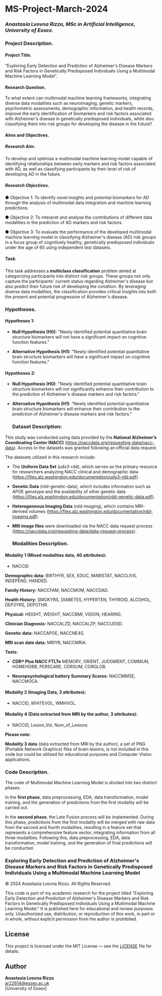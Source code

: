 # MS-Project-March-2024

### *Anastasia Lvovna Rizzo, MSc in Artificial Intelligence, University of Essex.*

### Project Description.

#### Project Title.
    
“Exploring Early Detection and Prediction of Alzheimer's Disease Markers and Risk
Factors in Genetically Predisposed Individuals Using a Multimodal Machine Learning
Model”.

#### Research Question.

To what extent can multimodal machine learning frameworks, integrating diverse data modalities such as neuroimaging, genetic markers, psychometric assessments, demographic information, and health records, improve the early identification of biomarkers and risk factors associated with Alzheimer's disease in genetically predisposed individuals, while also classifying them into risk groups for developing the disease in the future?

#### Aims and Objectives. 

##### Research Aim.

To develop and optimise a multimodal machine learning model capable of identifying
relationships between early markers and risk factors associated with AD, as well as
classifying participants by their level of risk of developing AD in the future.

##### Research Objectives. 

● Objective 1: To identify novel insights and potential biomarkers for AD through the analysis
of multimodal data integration and machine learning predictions.

● Objective 2: To interpret and analyse the contributions of different data modalities in the
prediction of AD markers and risk factors.

● Objective 3: To evaluate the performance of the developed multimodal machine learning model in classifying Alzheimer's disease (AD) risk groups in a focus group of cognitively healthy, genetically predisposed individuals under the age of 65 using independent test datasets.

##### Task.

This task addresses a **multiclass classification** problem aimed at categorizing participants into distinct risk groups. These groups not only capture the participants' current status regarding Alzheimer's disease but also predict their future risk of developing the condition. By leveraging diverse data modalities, the classification provides critical insights into both the present and potential progression of Alzheimer's disease.

### Hypotheses.

#### Hypotheses 1:

* **Null Hypothesis (H0):** "Newly identified potential quantitative brain structure biomarkers will not have a significant impact on cognitive function features."

* **Alternative Hypothesis (H1):** "Newly identified potential quantitative brain structure biomarkers will have a significant impact on cognitive function features."


#### Hypotheses 2:

* **Null Hypothesis (H0)**: "Newly identified potential quantitative brain structure biomarkers will not significantly enhance their contribution to the prediction of Alzheimer's disease markers and risk factors."

* **Alternative Hypothesis (H1)**: "Newly identified potential quantitative brain structure biomarkers will enhance their contribution to the prediction of Alzheimer's disease markers and risk factors."

  ### Dataset Description:

This study was conducted using data provided by the **National Alzheimer’s Coordinating Center (NACC)** (https://naccdata.org/requesting-data/nacc-data). Access to the datasets was granted following an official data request.

The datasets utilized in this research include:

- The **Uniform Data Set** (uds3-rdd), which serves as the primary resource for researchers analyzing NACC clinical and demographic data (https://files.alz.washington.edu/documentation/uds3-rdd.pdf).
  
- **Genetic Data** (rdd-genetic-data), which includes information such as APOE genotype and the availability of other genetic data (https://files.alz.washington.edu/documentation/rdd-genetic-data.pdf).
  
- **Heterogeneous Imaging Data** (rdd-imaging), which contains MRI-derived volumes (https://files.alz.washington.edu/documentation/rdd-imaging.pdf).
  
- **MRI image files** were downloaded via the NACC data request process (https://naccdata.org/requesting-data/data-request-process).

  ### Modalities Description.
#### Modality 1 (Mixed modalities data, 40 attributes):
* NACCID
    
__Demographic data:__ BIRTHYR, SEX, EDUC, MARISTAT, NACCLIVS, INDEPEND, HANDED.

__Family History:__ NACCFAM, NACCMOM, NACCDAD.

__Health History:__ SMOKYRS, DIABETES, HYPERTEN, THYROID, ALCOHOL, DEP2YRS, DEPOTHR.

__Physical:__ HEIGHT, WEIGHT, NACCBMI, VISION, HEARING.

__Clinician Diagnosis:__ NACCALZD, NACCALZP, NACCUDSD.

__Genetic data:__ NACCAPOE, NACCNE4S.

__MRI scan date data:__ MRIYR, NACCMRIA.

__Tests:__

*  **CDR® Plus NACC FTLTe** MEMORY, ORIENT, JUDGMENT, COMMUN, HOMEHOBB, PERSCARE, CDRSUM, CDRGLOB.

*  **Neuropsychological battery Summary Scores:** NACCMMSE, NACCMOCA.


#### Modality 2 (Imaging Data, 3 attributes):

* NACCID, WHITEVOL, WMHVOL.

#### Modality 4 (Data extracted from MRI by the author, 3 attributes):

* NACCID, Lesion_Vol, Num_of_Lesions.

**Please note:**

**Modality 3 data** (data extracted from MRI by the author), a set of PNG (Portable Network Graphics) files of brain lesions, is not included in this code but could be utilized for educational purposes and Computer Vision applications.

### Code Description.

The code of Multimodal Machine Learning Model is divided into two distinct phases.

In the **first phase**, data preprocessing, EDA, data transformation, model training, and the generation of predictions from the first modality will be carried out.

In the **second phase**, the Late Fusion process will be implemented. During this phase, predictions from the first modality will be merged with raw data from the second and fourth modalities, resulting in a feature set that represents a comprehensive feature vector, integrating information from all three modalities. Following this, data preprocessing, EDA, data transformation, model training, and the generation of final predictions will be conducted.


### Exploring Early Detection and Prediction of Alzheimer's Disease Markers and Risk Factors in Genetically Predisposed Individuals Using a Multimodal Machine Learning Model

© 2024 Anastasia Lvovna Rizzo. All Rights Reserved.

This code is part of my academic research for the project titled "Exploring Early Detection and Prediction of Alzheimer's Disease Markers and Risk Factors in Genetically Predisposed Individuals Using a Multimodal Machine Learning Model." It is published here for educational and review purposes only. Unauthorized use, distribution, or reproduction of this work, in part or in whole, without explicit permission from the author is prohibited.

## License

This project is licensed under the MIT License — see the [LICENSE](LICENSE) file for details.

## Author

**Anastasia Lvovna Rizzo**  
ar22614@essex.ac.uk  
[University of Essex]

